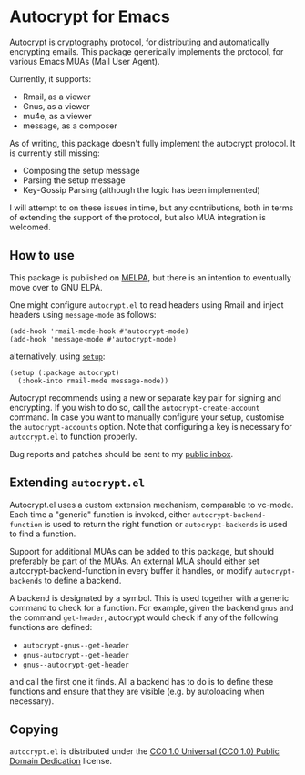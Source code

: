 Autocrypt for Emacs
===================

[Autocrypt][autocrypt] is cryptography protocol, for distributing and
automatically encrypting emails. This package generically implements
the protocol, for various Emacs MUAs (Mail User Agent).

Currently, it supports:

- Rmail, as a viewer
- Gnus, as a viewer
- mu4e, as a viewer
- message, as a composer

As of writing, this package doesn't fully implement the autocrypt
protocol. It is currently still missing:

- Composing the setup message
- Parsing the setup message
- Key-Gossip Parsing (although the logic has been implemented)

I will attempt to on these issues in time, but any contributions, both
in terms of extending the support of the protocol, but also MUA
integration is welcomed.

How to use
----------

This package is published on [MELPA], but there is an intention to
eventually move over to GNU ELPA.

One might configure `autocrypt.el` to read headers using Rmail and
inject headers using `message-mode` as follows:

~~~elisp
(add-hook 'rmail-mode-hook #'autocrypt-mode)
(add-hook 'message-mode #'autocrypt-mode)
~~~

alternatively, using [`setup`][setup]:

~~~elisp
(setup (:package autocrypt)
  (:hook-into rmail-mode message-mode))
~~~

Autocrypt recommends using a new or separate key pair for signing and
encrypting. If you wish to do so, call the `autocrypt-create-account`
command. In case you want to manually configure your setup, customise
the `autocrypt-accounts` option. Note that configuring a key is
necessary for `autocrypt.el` to function properly.

Bug reports and patches should be sent to my [public inbox].

Extending `autocrypt.el`
------------------------

Autocrypt.el uses a custom extension mechanism, comparable to
vc-mode. Each time a "generic" function is invoked, either
`autocrypt-backend-function` is used to return the right function or
`autocrypt-backends` is used to find a function.

Support for additional MUAs can be added to this package, but should
preferably be part of the MUAs. An external MUA should either set
autocrypt-backend-function in every buffer it handles, or modify
`autocrypt-backends` to define a backend.

A backend is designated by a symbol.  This is used together with a
generic command to check for a function. For example, given the
backend `gnus` and the command `get-header`, autocrypt would check if
any of the following functions are defined:

- `autocrypt-gnus--get-header`
- `gnus-autocrypt--get-header`
- `gnus--autocrypt-get-header`

and call the first one it finds.  All a backend has to do is to define
these functions and ensure that they are visible (e.g. by autoloading
when necessary).

Copying
-------

`autocrypt.el` is distributed under the [CC0 1.0 Universal (CC0 1.0)
Public Domain Dedication][cc0] license.

[autocrypt]: https://autocrypt.org/
[public inbox]: https://lists.sr.ht/~pkal/public-inbox
[MELPA]: https://melpa.org/#/autocrypt
[setup]: http://elpa.gnu.org/packages/setup.html
[cc0]: https://creativecommons.org/publicdomain/zero/1.0/deed
